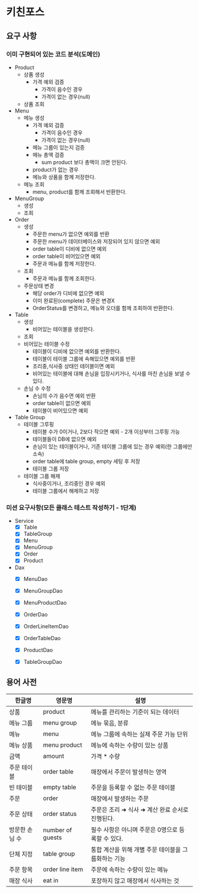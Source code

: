 # 키친포스

## 요구 사항

### 이미 구현되어 있는 코드 분석(도메인)
- Product
    - 상품 생성
        - 가격 예외 검증
            - 가격이 음수인 경우
            - 가격이 없는 경우(null)
    - 상품 조회
- Menu
    - 메뉴 생성
        - 가격 예외 검증
            - 가격이 음수인 경우
            - 가격이 없는 경우(null)
        - 메뉴 그룹이 있는지 검증 
        - 메뉴 총액 검증
            - sum product 보다 총액이 크면 안된다.
        - product가 없는 경우  
        - 메뉴와 상품을 함께 저장한다.
    - 메뉴 조회 
        - menu, product를 함께 조회해서 반환한다.
- MenuGroup
    - 생성
    - 조회
- Order
    - 생성
        - 주문한 menu가 없으면 예외를 반환
        - 주문한 menu가 데이터베이스와 저장되어 있지 않으면 예외
        - order table이 디비에 없으면 예외
        - order table이 비어있으면 예외
        - 주문과 메뉴를 함께 저장한다.
    - 조회
        - 주문과 메뉴를 함께 조회한다.
    - 주문상태 변경
        - 해당 order가 디비에 없으면 예외
        - 이미 완료된(complete) 주문은 변경X
        - OrderStatus를 변경하고, 메뉴와 오더를 함께 조회하여 반환한다.
- Table
    - 생성
        - 비어있는 테이블을 생성한다.
    - 조회
    - 비어있는 테이블 수정
        - 테이블이 디비에 없으면 예외를 반환한다.  
        - 테이블이 테이블 그룹에 속해있으면 예외를 반환
        - 조리중,식사중 상태인 테이블이면 예외
        - 비어있는 테이블에 대해 손님을 입장시키거나, 식사를 마친 손님을 보낼 수 있다.   
    - 손님 수 수정
        - 손님의 수가 음수면 예외 반환
        - order table이 없으면 예외
        - 테이블이 비어있으면 예외 
- Table Group
    - 테이블 그루핑
        - 테이블 수가 0이거나, 2보다 작으면 예외 - 2개 이상부터 그루핑 가능 
        - 테이블들이 DB에 없으면 예외
        - 손님이 있는 테이블이거나, 기존 테이블 그룹에 있는 경우 예외(한 그룹에만 소속)
        - order table에 table group, empty 세팅 후 저장 
        - 테이블 그룹 저장
    - 테이블 그룹 해제
        - 식사중이거나, 조리중인 경우 예외
        - 테이블 그룹에서 해제하고 저장          

### 미션 요구사항(모든 클래스 테스트 작성하기 - 1단계)
- Service
    - [x] Table
    - [x] TableGroup
    - [x] Menu
    - [x] MenuGroup
    - [x] Order
    - [x] Product 
- Dax
    - [x] MenuDao
    - [x] MenuGroupDao
    - [x] MenuProductDao
    - [x] OrderDao
    - [x] OrderLineItemDao
    - [x] OrderTableDao
    - [x] ProductDao
    - [x] TableGroupDao
    
        
## 용어 사전

| 한글명 | 영문명 | 설명 |
| --- | --- | --- |
| 상품 | product | 메뉴를 관리하는 기준이 되는 데이터 |
| 메뉴 그룹 | menu group | 메뉴 묶음, 분류 |
| 메뉴 | menu | 메뉴 그룹에 속하는 실제 주문 가능 단위 |
| 메뉴 상품 | menu product | 메뉴에 속하는 수량이 있는 상품 |
| 금액 | amount | 가격 * 수량 |
| 주문 테이블 | order table | 매장에서 주문이 발생하는 영역 |
| 빈 테이블 | empty table | 주문을 등록할 수 없는 주문 테이블 |
| 주문 | order | 매장에서 발생하는 주문 |
| 주문 상태 | order status | 주문은 조리 ➜ 식사 ➜ 계산 완료 순서로 진행된다. |
| 방문한 손님 수 | number of guests | 필수 사항은 아니며 주문은 0명으로 등록할 수 있다. |
| 단체 지정 | table group | 통합 계산을 위해 개별 주문 테이블을 그룹화하는 기능 |
| 주문 항목 | order line item | 주문에 속하는 수량이 있는 메뉴 |
| 매장 식사 | eat in | 포장하지 않고 매장에서 식사하는 것 |
